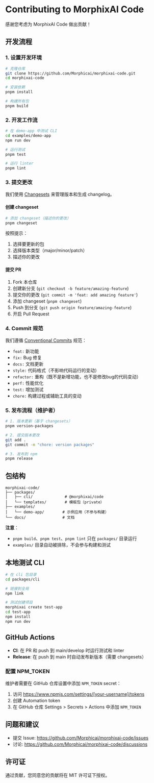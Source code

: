 # Contributing to MorphixAI Code

感谢您考虑为 MorphixAI Code 做出贡献！

## 开发流程

### 1. 设置开发环境

```bash
# 克隆仓库
git clone https://github.com/Morphicai/morphixai-code.git
cd morphixai-code

# 安装依赖
pnpm install

# 构建所有包
pnpm build
```

### 2. 开发工作流

```bash
# 在 demo-app 中测试 CLI
cd examples/demo-app
npm run dev

# 运行测试
pnpm test

# 运行 linter
pnpm lint
```

### 3. 提交更改

我们使用 [Changesets](https://github.com/changesets/changesets) 来管理版本和生成 changelog。

#### 创建 changeset

```bash
# 添加 changeset（描述你的更改）
pnpm changeset
```

按照提示：
1. 选择要更新的包
2. 选择版本类型（major/minor/patch）
3. 描述你的更改

#### 提交 PR

1. Fork 本仓库
2. 创建新分支 (`git checkout -b feature/amazing-feature`)
3. 提交你的更改 (`git commit -m 'feat: add amazing feature'`)
4. 添加 changeset (`pnpm changeset`)
5. Push 到分支 (`git push origin feature/amazing-feature`)
6. 开启 Pull Request

### 4. Commit 规范

我们遵循 [Conventional Commits](https://www.conventionalcommits.org/) 规范：

- `feat:` 新功能
- `fix:` Bug 修复
- `docs:` 文档更新
- `style:` 代码格式（不影响代码运行的变动）
- `refactor:` 重构（既不是新增功能，也不是修改bug的代码变动）
- `perf:` 性能优化
- `test:` 增加测试
- `chore:` 构建过程或辅助工具的变动

### 5. 发布流程（维护者）

```bash
# 1. 版本更新（基于 changesets）
pnpm version-packages

# 2. 提交版本更改
git add .
git commit -m "chore: version packages"

# 3. 发布到 npm
pnpm release
```

## 包结构

```
morphixai-code/
├── packages/
│   ├── cli/              # @morphixai/code
│   └── templates/        # 模板包（private）
├── examples/
│   └── demo-app/        # 示例应用（不参与构建）
└── docs/                # 文档
```

**注意**：
- `pnpm build`、`pnpm test`、`pnpm lint` 只在 `packages/` 目录运行
- `examples/` 目录自动被排除，不会参与构建和测试

## 本地测试 CLI

```bash
# 在 cli 包目录
cd packages/cli

# 链接到全局
npm link

# 测试创建项目
morphixai create test-app
cd test-app
npm install
npm run dev
```

## GitHub Actions

- **CI**: 在 PR 和 push 到 main/develop 时运行测试和 linter
- **Release**: 在 push 到 main 时自动发布新版本（需要 changesets）

### 配置 NPM_TOKEN

维护者需要在 GitHub 仓库设置中添加 `NPM_TOKEN` secret：

1. 访问 https://www.npmjs.com/settings/[your-username]/tokens
2. 创建 Automation token
3. 在 GitHub 仓库 Settings > Secrets > Actions 中添加 `NPM_TOKEN`

## 问题和建议

- 提交 Issue: https://github.com/Morphicai/morphixai-code/issues
- 讨论: https://github.com/Morphicai/morphixai-code/discussions

## 许可证

通过贡献，您同意您的贡献将在 MIT 许可证下授权。

